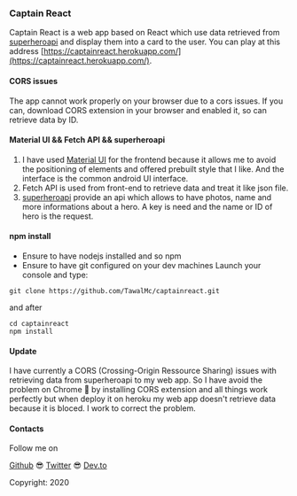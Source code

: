 ### Captain React

Captain React is a web app based on React which use data retrieved from [superheroapi](https://superheroapi.com/)
and display them into a card to the user.
You can play at this address [https://captainreact.herokuapp.com/](https://captainreact.herokuapp.com/).

#### CORS issues
The app cannot work properly on your browser due to a cors issues. If you can, download CORS extension in your
browser and enabled it, so can retrieve data by ID.

#### Material UI && Fetch API && superheroapi 

1. I have used [Material UI](https://material-ui.com/) for the frontend because it allows me to avoid the positioning of elements and offered
prebuilt style that I like. And the interface is the common android UI interface.
2. Fetch API is used from front-end to retrieve data and treat it like json file.
3. [superheroapi](https://superheroapi.com/) provide an api which allows to have photos, name and more informations about a hero. A key is need and the name or ID of hero is the request.

#### npm install

* Ensure to have nodejs installed and so npm
* Ensure to have git configured on your dev machines
Launch your console and type:

```
git clone https://github.com/TawalMc/captainreact.git
```
and after
```
cd captainreact
npm install
```

#### Update

I have currently a CORS (Crossing-Origin Ressource Sharing) issues with retrieving data from superheroapi to my web app. So I have avoid the problem on Chrome 🤣 by installing CORS extension and all things work perfectly but when deploy it on heroku my web app doesn't retrieve data because it is bloced. I work to correct the problem.

#### Contacts
Follow me on

[Github](https://github.com/TawalMc) 😎 [Twitter](https://twitter.com/Tawal_Mc?s=03)  😎 [Dev.to](https://dev.to/tawalmc)


Copyright: 2020




